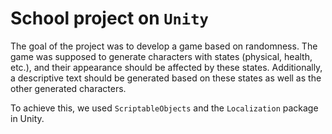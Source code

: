 # School project on `Unity`

The goal of the project was to develop a game based on randomness. The game was supposed to generate characters with states (physical, health, etc.), and their appearance should be affected by these states. Additionally, a descriptive text should be generated based on these states as well as the other generated characters.

To achieve this, we used `ScriptableObjects` and the `Localization` package in Unity.
